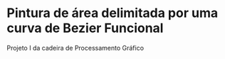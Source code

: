 # Pintura de área delimitada por uma curva de Bezier Funcional
Projeto I da cadeira de Processamento Gráfico
